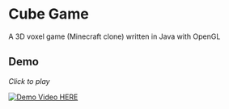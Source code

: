 # Cube Game
A 3D voxel game (Minecraft clone) written in Java with OpenGL

## Demo
*Click to play*

[![Demo Video HERE](https://img.youtube.com/vi/iXMbL1XO2js/0.jpg)](https://www.youtube.com/watch?v=iXMbL1XO2js)
